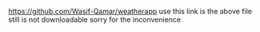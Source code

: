 https://github.com/Wasif-Qamar/weatherapp
use this link is the above file still is not downloadable sorry for the inconvenience
